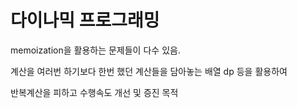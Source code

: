 # 다이나믹 프로그래밍

memoization을 활용하는 문제들이 다수 있음.

계산을 여러번 하기보다 한번 했던 계산들을 담아놓는 배열 dp 등을 활용하여

반복계산을 피하고 수행속도 개선 및 증진 목적